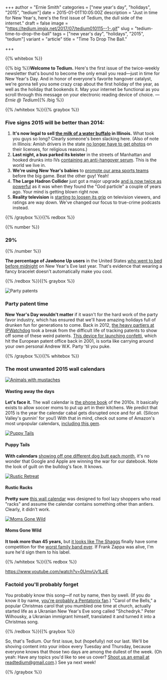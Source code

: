 +++
author = "Ernie Smith"
categories = ["new year's day", "holidays", "2015", "tedium"]
date = 2015-01-01T10:05:00Z
description = "Just in time for New Year's, here's the first issue of Tedium, the dull side of the internet."
draft = false
image = "https://tedium.imgix.net/2017/07/tedium010115--1-.gif"
slug = "tedium-time-to-drop-the-ball"
tags = ["new year's day", "holidays", "2015", "tedium"]
variant = "article"
title = "Time To Drop The Ball."

+++

{{% whitebox %}}

{{% big %}}**Welcome to Tedium.** Here's the first issue of the twice-weekly newsletter that's bound to become the only email you read—just in time for New Year's Day. And in honor of everyone's favorite hangover catalyst, we're gonna tell you some crazy crap about the first holiday of the year, as well as the holiday that bookends it. May your internet be functional as you scroll through this message on your electronic reading device of choice. *— Ernie @ Tedium*{{% /big %}}

{{% /whitebox %}}{{% graybox %}}

### Five signs 2015 will be better than 2014:
1. **It's now legal to sell [the milk of a water buffalo](http://ilga.gov/legislation/fulltext.asp?DocName=09800SB3302enr&GA=98&SessionId=85&DocTypeId=SB&LegID=80481&DocNum=3302&GAID=12&Session=&print=true) in Illinois.** What took you guys so long? Clearly someone's been slacking here. (Also of note in Illinois: Amish drivers in the state [no longer have to get photos](http://qctimes.com/news/state-and-regional/illinois/new-laws-affect-illinois-drivers-starting-this-week/article_eef1a788-5c97-5d1e-a5eb-8588130c3dce.html) on their licenses, for religious reasons.)
2. **Last night, a bus parked its keister** in the streets of Manhattan and hooked drunks into IVs [containing an anti-hangover serum](http://nypost.com/2014/12/30/this-bus-will-cure-75-hangovers-on-new-years-day/). This is the world we live in.
3. **We're using New Year's babies** to [promote our area sports teams](http://www.cleveland.com/osu/index.ssf/2014/12/babies_born_on_new_years_day_i.html) before the big game. Beat the other guy! Yeah!
4. **The Large Hadron Collider** just got a major upgrade [and is now twice as powerful](http://www.independent.co.uk/life-style/gadgets-and-tech/news/large-hadron-collider-ready-to-delve-even-deeper-than-god-particle-as-it-switches-back-on-at-double-power-9948724.html) as it was when they found the "God particle" a couple of years ago. Your mind is getting blown right now.
5. **Reality television** is [starting to loosen its grip](http://www.theguardian.com/tv-and-radio/2014/dec/29/the-real-world-reality-tv-decline-scandal-true-detective) on television viewers, and ratings are way down. We've changed our focus to true-crime podcasts instead.

{{% /graybox %}}{{% redbox %}}

{{% number %}}
### 29%
{{% /number %}}

**The percentage of Jawbone Up users** in the United States [who went to bed before midnight](https://jawbone.com/blog/new-years-eve/) on New Year's Eve last year. That's evidence that wearing a fancy bracelet doesn't automatically make you cool.

{{% /redbox %}}{{% graybox %}}

![Party patents](https://tedium.imgix.net/2018/04/hjshfl6brehjszcouiuj.jpg)

### Party patent time

**New Year's Day wouldn't matter** if it wasn't for the hard work of the party favor industry, which has ensured that we'll have amazing holidays full of drunken fun for generations to come. Back in 2012, [the heavy partiers at IPWatchdog](http://www.ipwatchdog.com/2012/12/31/essential-new-years-eve-innovations/id=32515/) took a break from the difficult life of tracking patents to show off some of these weird patents. [This device for launching confetti](http://www.google.com/patents/EP1163942A2?cl=en), which hit the European patent office back in 2001, is sorta like carrying around your own personal Andrew W.K. Party 'til you puke.

{{% /graybox %}}{{% whitebox %}}

### The most unwanted 2015 wall calendars

[![Animals with mustaches](https://tedium.imgix.net/2018/04/71b_2BP4jXEzL._SL1001__ny3uj0.jpg)](http://amzn.to/1HXXZey)

#### Wasting away the days
**Let's face it.** The wall calendar is [the phone book](http://www.shedworking.co.uk/2010/10/phone-book-shed.html) of the 2010s. It basically exists to allow soccer moms to put up art in their kitchens. We predict that 2015 is the year the calendar cabal gets disrupted once and for all. (Silicon Valley's gunnin' for you!) With that in mind, check out some of Amazon's most unpopular calendars, [including this gem](http://amzn.to/1HXXZey).

[![Puppy Tails](https://tedium.imgix.net/2018/04/61i9Tt6_2BLrL._SL1001__bv5ohx.jpg)](http://amzn.to/1M59fZp)

#### Puppy Tails
**With calendars** [showing off one different dog butt each month](http://amzn.to/1M59fZp), it's no wonder that Google and Apple are winning the war for our datebook. Note the look of guilt on the bulldog's face. It knows.

[![Rustic Retreat](https://tedium.imgix.net/2018/04/0101_rusticb_ofys6b.jpg)](http://amzn.to/1K2R1Vg)

#### Rustic Racks
**Pretty sure** [this wall calendar](http://amzn.to/1K2R1Vg) was designed to fool lazy shoppers who read "racks" and assume the calendar contains something other than antlers. Clearly, it didn't work.

[![Moms Gone Wild](https://tedium.imgix.net/2018/04/71sazurHZKL._SL1001__wt99uw.jpg)](http://amzn.to/1CzyBv2)

#### Moms Gone Wild
**It took more than 45 years,** but [it looks like The Shaggs](http://www.susanorlean.com/articles/meet_shaggs.html) finally have some competition for the [worst family band ever](http://amzn.to/1CzyBv2). If Frank Zappa was alive, I'm sure he'd sign them to his label.

{{% /whitebox %}}{{% redbox %}}

https://www.youtube.com/watch?v=0UmvUy1LziE

### Factoid you'll probably forget
You probably know this song—if not by name, then by swell. (If you do know it by name, [you're probably a Pentatonix fan](https://www.youtube.com/watch?v=WSUFzC6_fp8).) "Carol of the Bells," a popular Christmas carol that you mumbled one time at church, actually started life as a Ukranian New Year's Eve song called "Shchedryk." Peter Wilhousky, a Ukranian immigrant himself, translated it and turned it into a Christmas song.

{{% /redbox %}}{{% graybox %}}

So, that's Tedium. Our first issue, but (hopefully) not our last. We'll be shoving content into your inbox every Tuesday and Thursday, because everyone knows that those two days are among the dullest of the week. (Oh yeah: Have any topics you'd like to see us cover? [Shoot us an email at readtedium@gmail.com](mailto:readtedium@gmail.com).) See ya next week!

{{% /graybox %}}